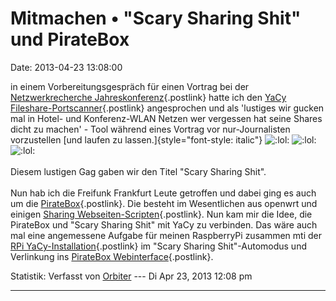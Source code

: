 Mitmachen • \"Scary Sharing Shit\" und PirateBox
================================================

Date: 2013-04-23 13:08:00

in einem Vorbereitungsgespräch für einen Vortrag bei der
[Netzwerkrecherche
Jahreskonferenz](http://netzwerkrecherche.org/){.postlink} hatte ich den
[YaCy Fileshare-Portscanner](http://vimeo.com/17535160){.postlink}
angesprochen und als \'lustiges wir gucken mal in Hotel- und
Konferenz-WLAN Netzen wer vergessen hat seine Shares dicht zu machen\' -
Tool während eines Vortrag vor nur-Journalisten vorzustellen [und laufen
zu lassen.]{style="font-style: italic"}
![:lol:](http://forum.yacy-websuche.de/images/smilies/icon_lol.gif "Laughing")
![:lol:](http://forum.yacy-websuche.de/images/smilies/icon_lol.gif "Laughing")
![:lol:](http://forum.yacy-websuche.de/images/smilies/icon_lol.gif "Laughing")\
\
Diesem lustigen Gag gaben wir den Titel \"Scary Sharing Shit\".\
\
Nun hab ich die Freifunk Frankfurt Leute getroffen und dabei ging es
auch um die [PirateBox](http://daviddarts.com/piratebox/){.postlink}.
Die besteht im Wesentlichen aus openwrt und einigen [Sharing
Webseiten-Scripten](http://downloads.piratebox.de/){.postlink}. Nun kam
mir die Idee, die PirateBox und \"Scary Sharing Shit\" mit YaCy zu
verbinden. Das wäre auch mal eine angemessene Aufgabe für meinen
RaspberryPi zusammen mti der [RPi
YaCy-Installation](http://www.yacy-websuche.de/wiki/index.php/De:Raspberry_Pi){.postlink}
im \"Scary Sharing Shit\"-Automodus und Verlinkung ins [PirateBox
Webinterface](http://www.youtube.com/watch?v=3hKjxOEWaQk){.postlink}.

Statistik: Verfasst von
[Orbiter](http://forum.yacy-websuche.de/memberlist.php?mode=viewprofile&u=2)
--- Di Apr 23, 2013 12:08 pm

------------------------------------------------------------------------
